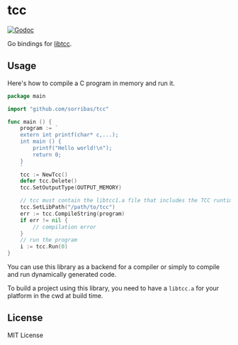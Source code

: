 # tcc

[![Godoc](http://img.shields.io/badge/godoc-reference-blue.svg?style=flat)](https://godoc.org/github.com/sorribas/tcc)

Go bindings for [libtcc](https://bellard.org/tcc/).

## Usage

Here's how to compile a C program in memory and run it.

```go
package main

import "github.com/sorribas/tcc"

func main () {
	program := `
	extern int printf(char* c,...);
	int main () {
		printf("Hello world!\n");
		return 0;
	}
	`
	tcc := NewTcc()
	defer tcc.Delete()
	tcc.SetOutputType(OUTPUT_MEMORY)

	// tcc must contain the libtcc1.a file that includes the TCC runtime.
	tcc.SetLibPath("/path/to/tcc")
	err := tcc.CompileString(program)
	if err != nil {
		// compilation error
	}
	// run the program
	i := tcc.Run(0)
}
```

You can use this library as a backend for a compiler or simply
to compile and run dynamically generated code.

To build a project using this library, you need to have a `libtcc.a`
for your platform in the cwd at build time.

## License

MIT License
